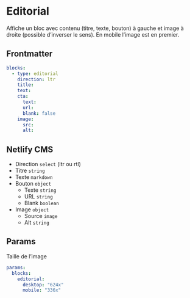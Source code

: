 # Editorial

Affiche un bloc avec contenu (titre, texte, bouton) à gauche et image à droite (possible d’inverser le sens). En mobile l’image est en premier.

## Frontmatter
```yml
blocks:
  - type: editorial
    direction: ltr
    title:
    text:
    cta:
      text:
      url: 
      blank: false
    image:
      src:
      alt:
```

## Netlify CMS
- Direction `select` (ltr ou rtl)
- Titre `string`
- Texte `markdown`
- Bouton `object`
  - Texte `string`
  - URL `string`
  - Blank `boolean`
- Image `object`
  - Source `image`
  - Alt `string`

## Params

Taille de l’image
```yml
params:
  blocks:
    editorial:
      desktop: "624x"
      mobile: "336x"
```